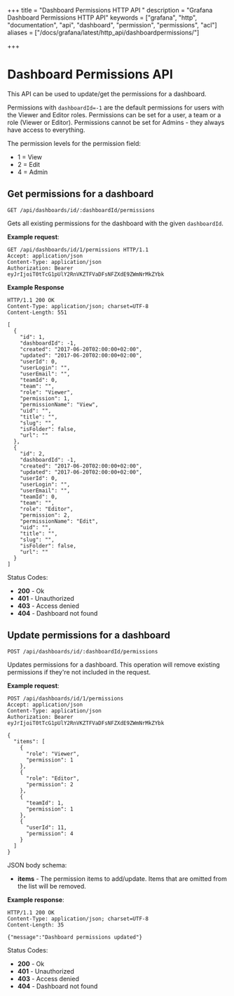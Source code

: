 +++
title = "Dashboard Permissions HTTP API "
description = "Grafana Dashboard Permissions HTTP API"
keywords = ["grafana", "http", "documentation", "api", "dashboard", "permission", "permissions", "acl"]
aliases = ["/docs/grafana/latest/http_api/dashboardpermissions/"]




+++

# Dashboard Permissions API

This API can be used to update/get the permissions for a dashboard.

Permissions with `dashboardId=-1` are the default permissions for users with the Viewer and Editor roles. Permissions can be set for a user, a team or a role (Viewer or Editor). Permissions cannot be set for Admins - they always have access to everything.

The permission levels for the permission field:

- 1 = View
- 2 = Edit
- 4 = Admin

## Get permissions for a dashboard

`GET /api/dashboards/id/:dashboardId/permissions`

Gets all existing permissions for the dashboard with the given `dashboardId`.

**Example request**:

```http
GET /api/dashboards/id/1/permissions HTTP/1.1
Accept: application/json
Content-Type: application/json
Authorization: Bearer eyJrIjoiT0tTcG1pUlY2RnVKZTFVaDFsNFZXdE9ZWmNrMkZYbk
```

**Example Response**

```http
HTTP/1.1 200 OK
Content-Type: application/json; charset=UTF-8
Content-Length: 551

[
  {
    "id": 1,
    "dashboardId": -1,
    "created": "2017-06-20T02:00:00+02:00",
    "updated": "2017-06-20T02:00:00+02:00",
    "userId": 0,
    "userLogin": "",
    "userEmail": "",
    "teamId": 0,
    "team": "",
    "role": "Viewer",
    "permission": 1,
    "permissionName": "View",
    "uid": "",
    "title": "",
    "slug": "",
    "isFolder": false,
    "url": ""
  },
  {
    "id": 2,
    "dashboardId": -1,
    "created": "2017-06-20T02:00:00+02:00",
    "updated": "2017-06-20T02:00:00+02:00",
    "userId": 0,
    "userLogin": "",
    "userEmail": "",
    "teamId": 0,
    "team": "",
    "role": "Editor",
    "permission": 2,
    "permissionName": "Edit",
    "uid": "",
    "title": "",
    "slug": "",
    "isFolder": false,
    "url": ""
  }
]
```

Status Codes:

- **200** - Ok
- **401** - Unauthorized
- **403** - Access denied
- **404** - Dashboard not found

## Update permissions for a dashboard

`POST /api/dashboards/id/:dashboardId/permissions`

Updates permissions for a dashboard. This operation will remove existing permissions if they're not included in the request.

**Example request**:

```http
POST /api/dashboards/id/1/permissions
Accept: application/json
Content-Type: application/json
Authorization: Bearer eyJrIjoiT0tTcG1pUlY2RnVKZTFVaDFsNFZXdE9ZWmNrMkZYbk

{
  "items": [
    {
      "role": "Viewer",
      "permission": 1
    },
    {
      "role": "Editor",
      "permission": 2
    },
    {
      "teamId": 1,
      "permission": 1
    },
    {
      "userId": 11,
      "permission": 4
    }
  ]
}
```

JSON body schema:

- **items** - The permission items to add/update. Items that are omitted from the list will be removed.

**Example response**:

```http
HTTP/1.1 200 OK
Content-Type: application/json; charset=UTF-8
Content-Length: 35

{"message":"Dashboard permissions updated"}
```

Status Codes:

- **200** - Ok
- **401** - Unauthorized
- **403** - Access denied
- **404** - Dashboard not found
